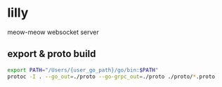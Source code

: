 # lilly
meow-meow websocket server

## export & proto build

```bash
export PATH="/Users/{user_go_path}/go/bin:$PATH"
protoc -I . --go_out=./proto --go-grpc_out=./proto ./proto/*.proto
```
